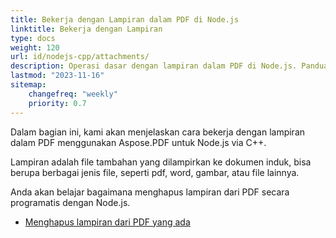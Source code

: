 ```yaml
---
title: Bekerja dengan Lampiran dalam PDF di Node.js
linktitle: Bekerja dengan Lampiran
type: docs
weight: 120
url: id/nodejs-cpp/attachments/
description: Operasi dasar dengan lampiran dalam PDF di Node.js. Panduan dengan contoh.
lastmod: "2023-11-16"
sitemap:
    changefreq: "weekly"
    priority: 0.7
---
```


Dalam bagian ini, kami akan menjelaskan cara bekerja dengan lampiran dalam PDF menggunakan Aspose.PDF untuk Node.js via C++.

Lampiran adalah file tambahan yang dilampirkan ke dokumen induk, bisa berupa berbagai jenis file, seperti pdf, word, gambar, atau file lainnya.

Anda akan belajar bagaimana menghapus lampiran dari PDF secara programatis dengan Node.js.

- [Menghapus lampiran dari PDF yang ada](/pdf/nodejs-cpp/removing-attachment-from-an-existing-pdf/)